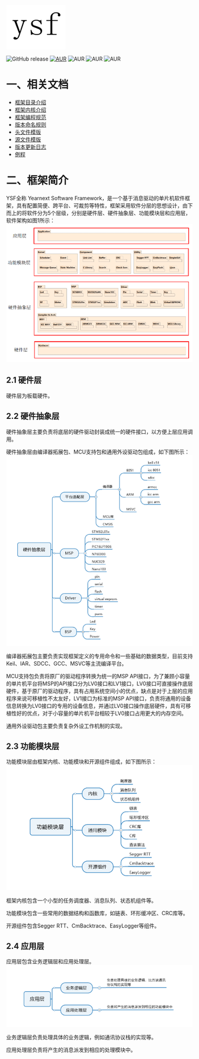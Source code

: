 ![image](./document/logo/logo.png) 

![GitHub release](https://img.shields.io/badge/version-1.3.3-green.svg) [![AUR](https://img.shields.io/badge/license-Apache--2.0-blue.svg)](http://www.apache.org/licenses/LICENSE-2.0) ![AUR](https://img.shields.io/badge/language-c-yellow.svg)  ![AUR](https://img.shields.io/badge/platform-8051-orange.svg) ![AUR](https://img.shields.io/badge/platform-ARM-orange.svg)

# 一、相关文档
* [框架目录介绍](https://gitee.com/accumulatedidea/Framework_Open/blob/master/document/dir/dir.md)
* [框架内核介绍]()
* [框架编程规范](https://gitee.com/accumulatedidea/Framework_Open/blob/master/document/rules/code_rules.md) 
* [版本命名规则](https://gitee.com/accumulatedidea/Framework_Open/blob/master/document/rules/version_rules.md)
* [头文件模版](https://gitee.com/accumulatedidea/Framework_Open/blob/master/document/template/inc.h)
* [源文件模版](https://gitee.com/accumulatedidea/Framework_Open/blob/master/document/template/src.c)
* [版本更新日志](https://gitee.com/accumulatedidea/Framework_Open/blob/master/document/update/update.md)
* [例程](https://gitee.com/accumulatedidea/Framework_Open/blob/master/document/demo/demo.c)

# 二、框架简介
YSF全称 Yearnext Software Framework，是一个基于消息驱动的单片机软件框架，具有配置简便、跨平台、可裁剪等特性，框架采用软件分层的思想设计，由下而上的将软件分为5个层级，分别是硬件层、硬件抽象层、功能模块层和应用层，软件架构如图1所示：
![image](./document/description/Framework.png)

## 2.1 硬件层
硬件层为板载硬件。

## 2.2 硬件抽象层
硬件抽象层主要负责将底层的硬件驱动封装成统一的硬件接口，以方便上层应用调用。

硬件抽象层由编译器拓展包、MCU支持包和通用外设驱动包组成，如下图所示：
![image](./document/description/hal.png)


编译器拓展包主要负责实现框架定义的专用命令和一些基础的数据类型，目前支持Keil、IAR、SDCC、GCC、MSVC等主流编译平台。

MCU支持包负责将原厂的驱动程序转换为统一的MSP API接口，为了兼顾小容量的单片机平台将MSP的API接口分为LV0接口和LV1接口，LV0接口可直接操作底层硬件，基于原厂的驱动程序，具有占用系统空间小的优点，缺点是对于上层的应用程序来说可移植性不太友好，LV1接口为标准的MSP API接口，负责将通用的设备信息转换为LV0接口的专用的设备信息，并通过LV0接口操作底层硬件，具有可移植性好的优点，对于小容量的单片机平台相较于LV0接口占用更大的内存空间。

通用外设驱动包主要负责复杂外设工作机制的实现。

## 2.3 功能模块层
功能模块层由框架内核、功能模块和开源组件组成，如下图所示：
![image](./document/description/func_layer.png)

框架内核包含一个小型的任务调度器、消息队列、状态机组件等。

功能模块包含一些常用的数据结构和函数库，如链表、环形缓冲区、CRC库等。

开源组件包含Segger RTT、CmBacktrace、EasyLogger等组件。

## 2.4 应用层
应用层包含业务逻辑层和应用处理层。
![image](./document/description/app_layer.png)

业务逻辑层负责处理具体的业务逻辑，例如通讯协议栈的实现等。

应用处理层负责将产生的消息派发到相应的处理模块中。